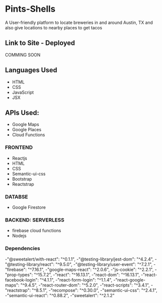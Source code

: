 # Pints-Shells
A User-friendly platform to locate breweries in and around Austin, TX and also give locations to nearby places to get tacos

## Link to Site - Deployed
COMMING SOON

## Languages Used
- HTML
- CSS
- JavaScript
- JSX

## APIs Used:
- Google Maps
- Google Places
- Cloud Functions

### FRONTEND
- Reactjs
- HTML
- CSS
- Semantic-ui-css
- Bootstrap
- Reactstrap

### DATABSE
- Google Firestore

### BACKEND: SERVERLESS
- firebase cloud functions
- Nodejs

### Dependencies
  -"@sweetalert/with-react": "^0.1.1",
  -"@testing-library/jest-dom": "^4.2.4",
  -"@testing-library/react": "^9.5.0",
  -"@testing-library/user-event": "^7.2.1",
  -"firebase": "^7.16.1",
  -"google-maps-react": "^2.0.6",
  -"js-cookie": "^2.2.1",
  -"prop-types": "^15.7.2",
  -"react": "^16.13.1",
  -"react-dom": "^16.13.1",
  -"react-facebook-login": "^4.1.1",
  -"react-form-login": "^1.1.4",
  -"react-google-maps": "^9.4.5",
  -"react-router-dom": "^5.2.0",
  -"react-scripts": "^3.4.1",
  -"reactstrap": "^8.5.1",
  -"recompose": "^0.30.0",
  -"semantic-ui-css": "^2.4.1",
  -"semantic-ui-react": "^0.88.2",
  -"sweetalert": "^2.1.2"

